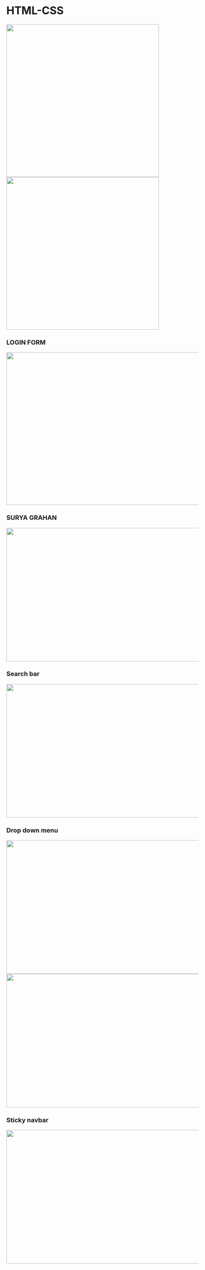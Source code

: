 # HTML-CSS

<img src="https://w7.pngwing.com/pngs/185/866/png-transparent-html-logo-html-web-design-scalable-graphics-world-wide-web-markup-language-html5-icon-hd-miscellaneous-angle-text.png" heigth="400px" width="400px">
<img src="https://w7.pngwing.com/pngs/73/762/png-transparent-html-css-design-and-build-web-sites-web-development-cascading-style-sheets-world-wide-web-web-design-text-logo.png" heigth="400px" width="400px">

### LOGIN FORM
<img src="https://user-images.githubusercontent.com/67998331/108950787-d53d5e80-768c-11eb-89de-c37800c34507.png" height="400px" width="750px">

### SURYA GRAHAN
<img src="https://user-images.githubusercontent.com/67998331/108951253-a1af0400-768d-11eb-9ba3-ba81421995fa.png" height="350px" width="700px">

### Search bar
<img src="https://user-images.githubusercontent.com/67998331/114177185-ba335f00-9959-11eb-9878-7e39f61d7cbe.png" height="350px" width="700px">

### Drop down menu
<img src="https://user-images.githubusercontent.com/67998331/114177405-fff02780-9959-11eb-950d-49a6a0d2ec95.png" height="350px" width="700px">
<img src="https://user-images.githubusercontent.com/67998331/114177727-5e1d0a80-995a-11eb-8fc8-70b0de999e9b.png" height="350px" width="700px">

### Sticky navbar
<img src="https://user-images.githubusercontent.com/67998331/118545191-e53c7a00-b773-11eb-8f29-6a06f034f2d5.png" height="350px" width="700px">
